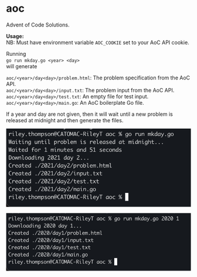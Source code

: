 # aoc
Advent of Code Solutions.

**Usage:**\
NB: Must have environment variable `AOC_COOKIE` set to your AoC API cookie.

Running\
`go run mkday.go <year> <day>`\
will generate

`aoc/<year>/day<day>/problem.html`: The problem specification from the AoC API.\
`aoc/<year>/day<day>/input.txt`: The problem input from the AoC API.\
`aoc/<year>/day<day>/test.txt`: An empty file for test input.\
`aoc/<year>/day<day>/main.go`: An AoC boilerplate Go file.

If a year and day are not given, then it will wait until a new problem is released at midnight and then generate the files.

![midnight](imgs/midnight.png)

![output](imgs/output.png)
